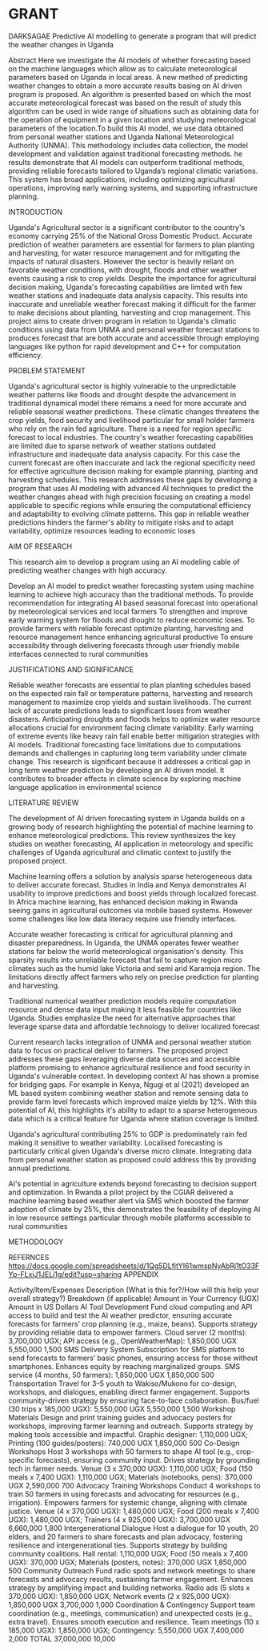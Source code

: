# GRANT
DARKSAGAE
Predictive AI modelling to generate a program that will predict the weather changes in Uganda

Abstract
Here we investigate the AI models of whether forecasting based on the machine languages which allow as to calculate meteorological parameters based on Uganda in local areas. A new method of predicting weather changes to obtain a more accurate results basing on AI driven program is proposed. An algorithm is presented based on which the most accurate meteorological forecast was based on the result of study this algorithm can be used in wide range of situations such as obtaining data for the operation of equipment in a given location and studying meteorological parameters of the location.To build this AI model, we use data obtained from personal weather stations and Uganda National Meteorological Authority (UNMA). This  methodology includes data collection, the model development and validation against traditional forecasting methods. he results demonstrate that AI models can outperform traditional methods, providing reliable forecasts tailored to Uganda’s regional climatic variations. This system has broad applications, including optimizing agricultural operations, improving early warning systems, and supporting infrastructure planning.



INTRODUCTION

Uganda's Agricultural sector is a significant contributor to the country's economy carrying 25% of the National Gross Domestic Product. Accurate prediction of weather parameters are essential for farmers to plan planting and harvesting, for water resource management and for mitigating the impacts of natural disasters. However the sector is heavily reliant on favorable weather conditions, with drought, floods and other weather events causing a risk to crop yields. Despite the importance for agricultural decision making, Uganda's forecasting capabilities are limited with few weather stations and inadequate data analysis capacity. This results into inaccurate and unreliable weather forecast making it difficult for the farmer to make decisions about planting, harvesting and crop management. This project aims to create driven program in relation to Uganda's climatic conditions using data from UNMA and personal weather forecast stations to produces forecast that are  both accurate and accessible through employing languages like python for rapid development and C++ for computation efficiency.

PROBLEM STATEMENT 

Uganda's agricultural sector is highly vulnerable to the unpredictable weather patterns like floods and drought despite the advancement in traditional dynamical model there remains a need for more accurate and reliable seasonal weather predictions. These climatic changes threatens the crop yields, food security and livelihood particular for small holder farmers who rely on the rain fed agriculture. There is a need for region specific forecast to local industries. The country's weather forecasting capabilities are limited due to sparse network of weather stations outdated infrastructure and inadequate data analysis capacity. For this case the current forecast are often inaccurate and lack the regional specificity need for effective agriculture decision making for example planning, planting and harvesting schedules. This research addresses these gaps by developing a program that uses AI modeling with advanced AI techniques to predict the weather changes ahead with high precision focusing on creating a model applicable to specific regions while ensuring the computational efficiency and adaptability to evolving climate patterns. This gap in reliable weather predictions hinders the farmer's ability to mitigate risks and to adapt variability, optimize resources leading to economic loses

AIM OF RESEARCH

This research aim to develop a program using an AI modeling cable of predicting weather changes with high accuracy. 

Develop an AI model to predict weather forecasting system using machine learning to achieve high accuracy than the traditional methods.
To provide recommendation for integrating AI based seasonal forecast into operational by meteorological services and local farmers 
To strengthen and improve early warning system for floods and drought to reduce economic loses.
To provide farmers with reliable forecast optimize planting, harvesting and resource management hence enhancing agricultural productive 
To ensure accessibility through delivering forecasts through user friendly mobile interfaces connected to rural communities 

JUSTIFICATIONS AND SIGNIFICANCE

Reliable weather forecasts are essential to plan planting schedules based on the expected rain fall or temperature patterns, harvesting and research management to maximize crop yields and sustain livelihoods. The current lack of accurate predictions leads to significant loses from weather disasters.
Anticipating droughts and floods helps to optimize water resource allocations crucial for environment facing climate variability.
Early warning of extreme events like heavy rain fall enable better mitigation strategies with AI models. Traditional forecasting face limitations due to computations demands and challenges in capturing long term variability under climate change. This research is significant because it addresses a critical gap in long term weather prediction by developing an AI driven model.
It contributes to broader effects in climate science by exploring machine language application in environmental science 

LITERATURE REVIEW

The development of AI driven forecasting system in Uganda builds on a growing body of research highlighting the potential of machine learning to enhance meteorological predictions. This review synthesizes the key studies on weather forecasting, AI application in meteorology and specific challenges of Uganda agricultural and climatic context to justify the proposed project. 

Machine learning offers a solution by analysis sparse heterogeneous data to deliver accurate forecast. Studies in India and Kenya demonstrates AI usability to improve predictions and boost yields through localized forecast. In Africa machine learning, has enhanced decision making in Rwanda seeing gains in agricultural outcomes via mobile based systems. However some challenges like low data literacy require use friendly interfaces. 

Accurate weather forecasting is critical for agricultural planning and disaster preparedness. In Uganda, the UNMA operates fewer weather stations far below the world meteorological organisation's density. This sparsity results into unreliable forecast that fail to capture region micro climates such as the humid lake Victoria and semi arid Karamoja region. The limitations directly affect farmers who rely on precise prediction for planting and harvesting.

Traditional numerical weather prediction models require computation resource and dense data input making it less feasible for countries like Uganda. Studies emphasize the need for alternative approaches that leverage sparse data and affordable technology to deliver localized forecast

Current research lacks integration of UNMA and personal weather station data to focus on practical deliver to farmers. The proposed project addresses these gaps leveraging diverse data sources and accessible platform promising to enhance agricultural resilience and food security in Uganda's vulnerable context. In developing context AI has shown a promise for bridging gaps. For example in Kenya, Ngugi et al (2021) developed an ML based system combining weather station and remote sensing data to provide farm level forecasts which improved maize yields by 12%. With this potential of AI, this highlights it's ability to adapt to a sparse heterogeneous data which is a critical feature for Uganda where station coverage is limited. 

Uganda's agricultural contributing 25% to GDP is predominately rain fed making it sensitive to weather variability. Localised forecasting is particularly critical given Uganda's diverse micro climate. Integrating data from personal weather station as proposed could address this by providing annual predictions.

AI's potential in agriculture extends beyond forecasting to decision support and optimization. In Rwanda a pilot project by the CGIAR delivered a machine learning based weather alert via SMS which boosted the farmer adoption of climate by 25%, this demonstrates the feasibility of deploying AI in low resource settings particular through mobile platforms accessible to rural communities 

METHODOLOGY

REFERNCES 
https://docs.google.com/spreadsheets/d/1Qg5DLfitYI61wmspNyAbRj1tO33FYp-FLxiJ1JELj1g/edit?usp=sharing
APPENDIX  

Activity/Item/Expenses	Description (What is this for?/How will this help your overall strategy?)	Breakdown (if applicable)	Amount in Your Currency (UGX)	Amount in US Dollars
AI Tool Development	Fund cloud computing and API access to build and test the AI weather predictor, ensuring accurate forecasts for farmers’ crop planning (e.g., maize, beans). Supports strategy by providing reliable data to empower farmers.	Cloud server (2 months): 3,700,000 UGX; API access (e.g., OpenWeatherMap): 1,850,000 UGX	5,550,000	1,500
SMS Delivery System	Subscription for SMS platform to send forecasts to farmers’ basic phones, ensuring access for those without smartphones. Enhances equity by reaching marginalized groups.	SMS service (4 months, 50 farmers): 1,850,000 UGX	1,850,000	500
Transportation	Travel for 3–5 youth to Wakiso/Mukono for co-design, workshops, and dialogues, enabling direct farmer engagement. Supports community-driven strategy by ensuring face-to-face collaboration.	Bus/fuel (30 trips x 185,000 UGX): 5,550,000 UGX	5,550,000	1,500
Workshop Materials	Design and print training guides and advocacy posters for workshops, improving farmer learning and outreach. Supports strategy by making tools accessible and impactful.	Graphic designer: 1,110,000 UGX; Printing (100 guides/posters): 740,000 UGX	1,850,000	500
Co-Design Workshops	Host 3 workshops with 50 farmers to shape AI tool (e.g., crop-specific forecasts), ensuring community input. Drives strategy by grounding tech in farmer needs.	Venue (3 x 370,000 UGX): 1,110,000 UGX; Food (150 meals x 7,400 UGX): 1,110,000 UGX; Materials (notebooks, pens): 370,000 UGX	2,590,000	700
Advocacy Training Workshops	Conduct 4 workshops to train 50 farmers in using forecasts and advocating for resources (e.g., irrigation). Empowers farmers for systemic change, aligning with climate justice.	Venue (4 x 370,000 UGX): 1,480,000 UGX; Food (200 meals x 7,400 UGX): 1,480,000 UGX; Trainers (4 x 925,000 UGX): 3,700,000 UGX	6,660,000	1,800
Intergenerational Dialogue	Host a dialogue for 10 youth, 20 elders, and 20 farmers to share forecasts and plan advocacy, fostering resilience and intergenerational ties. Supports strategy by building community coalitions.	Hall rental: 1,110,000 UGX; Food (50 meals x 7,400 UGX): 370,000 UGX; Materials (posters, notes): 370,000 UGX	1,850,000	500
Community Outreach	Fund radio spots and network meetings to share forecasts and advocacy results, sustaining farmer engagement. Enhances strategy by amplifying impact and building networks.	Radio ads (5 slots x 370,000 UGX): 1,850,000 UGX; Network events (2 x 925,000 UGX): 1,850,000 UGX	3,700,000	1,000
Coordination & Contingency	Support team coordination (e.g., meetings, communication) and unexpected costs (e.g., extra travel). Ensures smooth execution and resilience.	Team meetings (10 x 185,000 UGX): 1,850,000 UGX; Contingency: 5,550,000 UGX	7,400,000	2,000
TOTAL				37,000,000	10,000
